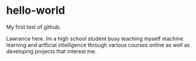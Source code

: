 # hello-world
My first test of github.

Lawrance here. 
Im a high school student busy teaching myself machine learning and artficial intelligence through
various courses online as well as developing projects that interest me.

